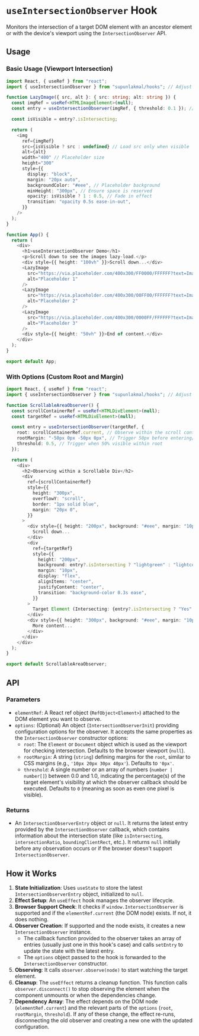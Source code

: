 # `useIntersectionObserver` Hook

Monitors the intersection of a target DOM element with an ancestor element or with the device's viewport using the `IntersectionObserver` API.

## Usage

### Basic Usage (Viewport Intersection)

```typescript
import React, { useRef } from "react";
import { useIntersectionObserver } from "supunlakmal/hooks"; // Adjust the import path as needed

function LazyImage({ src, alt }: { src: string; alt: string }) {
  const imgRef = useRef<HTMLImageElement>(null);
  const entry = useIntersectionObserver(imgRef, { threshold: 0.1 }); // Trigger when 10% visible

  const isVisible = entry?.isIntersecting;

  return (
    <img
      ref={imgRef}
      src={isVisible ? src : undefined} // Load src only when visible
      alt={alt}
      width="400" // Placeholder size
      height="300"
      style={{
        display: "block",
        margin: "20px auto",
        backgroundColor: "#eee", // Placeholder background
        minHeight: "300px", // Ensure space is reserved
        opacity: isVisible ? 1 : 0.5, // Fade in effect
        transition: "opacity 0.5s ease-in-out",
      }}
    />
  );
}

function App() {
  return (
    <div>
      <h1>useIntersectionObserver Demo</h1>
      <p>Scroll down to see the images lazy-load.</p>
      <div style={{ height: "100vh" }}>Scroll down...</div>
      <LazyImage
        src="https://via.placeholder.com/400x300/FF0000/FFFFFF?text=Image+1"
        alt="Placeholder 1"
      />
      <LazyImage
        src="https://via.placeholder.com/400x300/00FF00/FFFFFF?text=Image+2"
        alt="Placeholder 2"
      />
      <LazyImage
        src="https://via.placeholder.com/400x300/0000FF/FFFFFF?text=Image+3"
        alt="Placeholder 3"
      />
      <div style={{ height: "50vh" }}>End of content.</div>
    </div>
  );
}

export default App;
```

### With Options (Custom Root and Margin)

```typescript
import React, { useRef } from "react";
import { useIntersectionObserver } from "supunlakmal/hooks"; // Adjust path

function ScrollableAreaObserver() {
  const scrollContainerRef = useRef<HTMLDivElement>(null);
  const targetRef = useRef<HTMLDivElement>(null);

  const entry = useIntersectionObserver(targetRef, {
    root: scrollContainerRef.current, // Observe within the scroll container
    rootMargin: "-50px 0px -50px 0px", // Trigger 50px before entering/leaving root bounds
    threshold: 0.5, // Trigger when 50% visible within root
  });

  return (
    <div>
      <h2>Observing within a Scrollable Div</h2>
      <div
        ref={scrollContainerRef}
        style={{
          height: "300px",
          overflowY: "scroll",
          border: "1px solid blue",
          margin: "20px 0",
        }}
      >
        <div style={{ height: "200px", background: "#eee", margin: "10px" }}>
          Scroll down...
        </div>
        <div
          ref={targetRef}
          style={{
            height: "200px",
            background: entry?.isIntersecting ? "lightgreen" : "lightcoral",
            margin: "10px",
            display: "flex",
            alignItems: "center",
            justifyContent: "center",
            transition: "background-color 0.3s ease",
          }}
        >
          Target Element (Intersecting: {entry?.isIntersecting ? "Yes" : "No"})
        </div>
        <div style={{ height: "300px", background: "#eee", margin: "10px" }}>
          More content...
        </div>
      </div>
    </div>
  );
}

export default ScrollableAreaObserver;
```

## API

### Parameters

- `elementRef`: A React ref object (`RefObject<Element>`) attached to the DOM element you want to observe.
- `options`: (Optional) An object (`IntersectionObserverInit`) providing configuration options for the observer. It accepts the same properties as the `IntersectionObserver` constructor options:
  - `root`: The `Element` or `Document` object which is used as the viewport for checking intersection. Defaults to the browser viewport (`null`).
  - `rootMargin`: A string (`string`) defining margins for the `root`, similar to CSS margins (e.g., `'10px 20px 30px 40px'`). Defaults to `'0px'`.
  - `threshold`: A single number or an array of numbers (`number | number[]`) between 0.0 and 1.0, indicating the percentage(s) of the target element's visibility at which the observer callback should be executed. Defaults to `0` (meaning as soon as even one pixel is visible).

### Returns

- An `IntersectionObserverEntry` object or `null`. It returns the latest entry provided by the `IntersectionObserver` callback, which contains information about the intersection state (like `isIntersecting`, `intersectionRatio`, `boundingClientRect`, etc.). It returns `null` initially before any observation occurs or if the browser doesn't support `IntersectionObserver`.

## How it Works

1.  **State Initialization**: Uses `useState` to store the latest `IntersectionObserverEntry` object, initialized to `null`.
2.  **Effect Setup**: An `useEffect` hook manages the observer lifecycle.
3.  **Browser Support Check**: It checks if `window.IntersectionObserver` is supported and if the `elementRef.current` (the DOM node) exists. If not, it does nothing.
4.  **Observer Creation**: If supported and the node exists, it creates a new `IntersectionObserver` instance.
    - The callback function provided to the observer takes an array of entries (usually just one in this hook's case) and calls `setEntry` to update the state with the latest entry.
    - The `options` object passed to the hook is forwarded to the `IntersectionObserver` constructor.
5.  **Observing**: It calls `observer.observe(node)` to start watching the target element.
6.  **Cleanup**: The `useEffect` returns a cleanup function. This function calls `observer.disconnect()` to stop observing the element when the component unmounts or when the dependencies change.
7.  **Dependency Array**: The effect depends on the DOM node (`elementRef.current`) and the relevant parts of the `options` (`root`, `rootMargin`, `threshold`). If any of these change, the effect re-runs, disconnecting the old observer and creating a new one with the updated configuration.
